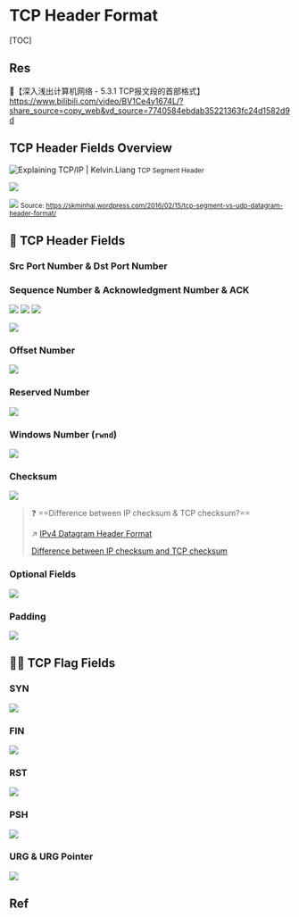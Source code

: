 # TCP Header Format

[TOC]



## Res
🔗【深入浅出计算机网络 - 5.3.1 TCP报文段的首部格式】 https://www.bilibili.com/video/BV1Ce4y1674L/?share_source=copy_web&vd_source=7740584ebdab35221363fc24d1582d9d



## TCP Header Fields Overview
![Explaining TCP/IP | Kelvin.Liang](../../../../../../Assets/Pics/TCP_header.jpeg)
<small>TCP Segment Header</small>

![](../../../../../../Assets/Pics/Screenshot%202023-04-19%20at%2012.44.14%20PM.png)

![](../../../../../../Assets/Pics/Screenshot%202023-04-19%20at%2012.45.29%20PM.png)
<small>Source: <a>https://skminhaj.wordpress.com/2016/02/15/tcp-segment-vs-udp-datagram-header-format/</a></small>



## 🤕 TCP Header Fields
### Src Port Number & Dst Port Number



### Sequence Number & Acknowledgment Number & ACK
![](../../../../../../Assets/Pics/Screenshot%202023-06-16%20at%209.52.21%20PM.png)
![](../../../../../../Assets/Pics/Screenshot%202023-06-16%20at%209.53.19%20PM.png)
![](../../../../../../Assets/Pics/Screenshot%202023-06-16%20at%209.53.37%20PM.png)


![](../../../../../../Assets/Pics/Screenshot%202023-06-16%20at%209.54.52%20PM.png)


### Offset Number
![](../../../../../../Assets/Pics/Screenshot%202023-06-16%20at%209.55.49%20PM.png)


### Reserved Number
![](../../../../../../Assets/Pics/Screenshot%202023-06-16%20at%209.56.24%20PM.png)

 
### Windows Number (`rwnd`)
![](../../../../../../Assets/Pics/Screenshot%202023-06-16%20at%209.57.48%20PM.png)


### Checksum
![](../../../../../../Assets/Pics/Screenshot%202023-06-16%20at%209.58.15%20PM.png)

> ❓ ==Difference between IP checksum & TCP checksum?==
> 
> ↗ [IPv4 Datagram Header Format](../../0x05%20Network%20Layer/Internet%20Protocols/IPv4/IPv4%20Datagram%20Header%20Format.md)
> 
> [Difference between IP checksum and TCP checksum](https://networkengineering.stackexchange.com/questions/52936/difference-between-ip-checksum-and-tcp-checksum)


### Optional Fields
![](../../../../../../Assets/Pics/Screenshot%202023-06-16%20at%2010.01.32%20PM.png)


### Padding
![](../../../../../../Assets/Pics/Screenshot%202023-06-16%20at%2010.02.08%20PM.png)



## 🏴‍☠️ TCP Flag Fields
### SYN
![](../../../../../../Assets/Pics/Screenshot%202023-06-16%20at%209.59.05%20PM.png)


### FIN
![](../../../../../../Assets/Pics/Screenshot%202023-06-16%20at%209.59.30%20PM.png)


### RST
![](../../../../../../Assets/Pics/Screenshot%202023-06-16%20at%209.59.51%20PM.png)


### PSH
![](../../../../../../Assets/Pics/Screenshot%202023-06-16%20at%2010.00.41%20PM.png)


### URG & URG Pointer
![](../../../../../../Assets/Pics/Screenshot%202023-06-16%20at%2010.00.17%20PM.png)



## Ref

